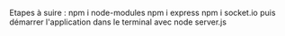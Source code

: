 Etapes à suire : 
npm i node-modules
npm i express
npm i socket.io 
puis démarrer l'application dans le terminal avec node server.js
